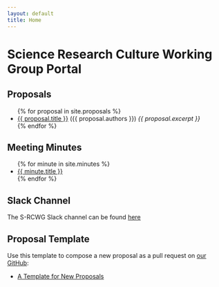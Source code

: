 ```yaml
---
layout: default
title: Home
---
```


# Science Research Culture Working Group Portal

<!-- - [Weekly data and/or non-data clubs](proposals/weeklyDataNonDataClubs.html)
> The goal of this proposal is to generate a culture of consistent internal scientific communication within the building.
- [Cross-disciplinary rotations](proposals/rotations.html)
<blockquote>The goal of this proposal is to generate a culture of consistent internal scientific communication within the building.</blockquote>
- [Collaborative data clubs](proposals/collaborativeDataClubs.html)
- [Journal clubs deliverd by experimental and computational neuroscientists](proposals/jcsByComputationalAndExperimental.md)
- [Talks by external leaders of collaborative research](proposals/talksByLeaderssInCollaborativeResearch.md)
- [Yearly internal symposiums](proposals/yearlyInternalSymposiums.md)
- [Seed grants for collaborative research](proposals/seedGrants.html)
- [(Certified) training in open-science tools](proposals/trainingInOpenScience.html)
- [Science slack channels](https://swc-neuro.slack.com/files/T7S8UFBGR/F01GBDU8EMN) (Slack link)
- [Science working groups](proposals/scienceWorkingGroups.html)
- [Open-science forum](proposals/openScienceForum.html)
 -->

## Proposals

<ul>
  {% for proposal in site.proposals %}
    <li>
      <a href="{{ proposal.url }}">{{ proposal.title }}</a> ({{ proposal.authors }}) <em>{{ proposal.excerpt }} </em>
    </li>
  {% endfor %}
</ul>

## Meeting Minutes

<ul>
  {% for minute in site.minutes %}
    <li>
      <a href="{{ minute.url }}">{{ minute.title }}</a>
    </li>
  {% endfor %}
</ul>


## Slack Channel

The S-RCWG Slack channel can be found [here](https://swc-neuro.slack.com/archives/C01CK2NTV32)

## Proposal Template

Use this template to compose a new proposal as a pull request on [our GitHub]({{site.url}}):

- <a href="proposal_template.html">A Template for New Proposals</a>
